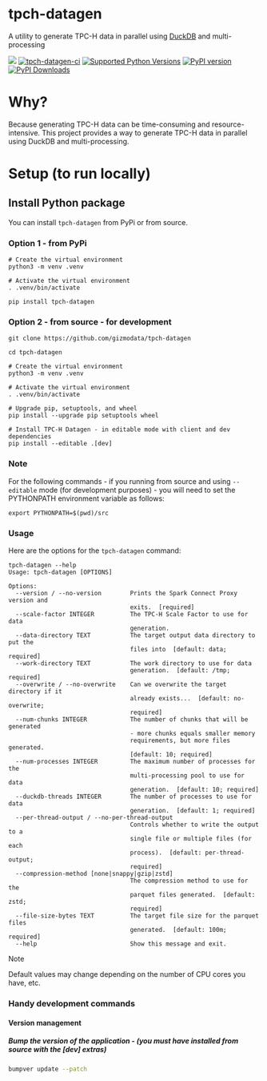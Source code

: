 # tpch-datagen
A utility to generate TPC-H data in parallel using [DuckDB](https://duckdb.org) and multi-processing

[<img src="https://img.shields.io/badge/GitHub-gizmodata%2Ftpch--datagen-blue.svg?logo=Github">](https://github.com/gizmodata/tpch-datagen)
[![tpch-datagen-ci](https://github.com/gizmodata/tpch-datagen/actions/workflows/ci.yml/badge.svg)](https://github.com/gizmodata/tpch-datagen/actions/workflows/ci.yml)
[![Supported Python Versions](https://img.shields.io/pypi/pyversions/tpch-datagen)](https://pypi.org/project/tpch-datagen/)
[![PyPI version](https://badge.fury.io/py/tpch-datagen.svg)](https://badge.fury.io/py/tpch-datagen)
[![PyPI Downloads](https://img.shields.io/pypi/dm/tpch-datagen.svg)](https://pypi.org/project/tpch-datagen/)

# Why?
Because generating TPC-H data can be time-consuming and resource-intensive.  This project provides a way to generate TPC-H data in parallel using DuckDB and multi-processing.

# Setup (to run locally)

## Install Python package
You can install `tpch-datagen` from PyPi or from source.

### Option 1 - from PyPi
```shell
# Create the virtual environment
python3 -m venv .venv

# Activate the virtual environment
. .venv/bin/activate

pip install tpch-datagen
```

### Option 2 - from source - for development
```shell
git clone https://github.com/gizmodata/tpch-datagen

cd tpch-datagen

# Create the virtual environment
python3 -m venv .venv

# Activate the virtual environment
. .venv/bin/activate

# Upgrade pip, setuptools, and wheel
pip install --upgrade pip setuptools wheel

# Install TPC-H Datagen - in editable mode with client and dev dependencies
pip install --editable .[dev]
```

### Note
For the following commands - if you running from source and using `--editable` mode (for development purposes) - you will need to set the PYTHONPATH environment variable as follows:
```shell
export PYTHONPATH=$(pwd)/src
```

### Usage
Here are the options for the `tpch-datagen` command:

```shell
tpch-datagen --help
Usage: tpch-datagen [OPTIONS]

Options:
  --version / --no-version        Prints the Spark Connect Proxy version and
                                  exits.  [required]
  --scale-factor INTEGER          The TPC-H Scale Factor to use for data
                                  generation.
  --data-directory TEXT           The target output data directory to put the
                                  files into  [default: data; required]
  --work-directory TEXT           The work directory to use for data
                                  generation.  [default: /tmp; required]
  --overwrite / --no-overwrite    Can we overwrite the target directory if it
                                  already exists...  [default: no-overwrite;
                                  required]
  --num-chunks INTEGER            The number of chunks that will be generated
                                  - more chunks equals smaller memory
                                  requirements, but more files generated.
                                  [default: 10; required]
  --num-processes INTEGER         The maximum number of processes for the
                                  multi-processing pool to use for data
                                  generation.  [default: 10; required]
  --duckdb-threads INTEGER        The number of processes to use for data
                                  generation.  [default: 1; required]
  --per-thread-output / --no-per-thread-output
                                  Controls whether to write the output to a
                                  single file or multiple files (for each
                                  process).  [default: per-thread-output;
                                  required]
  --compression-method [none|snappy|gzip|zstd]
                                  The compression method to use for the
                                  parquet files generated.  [default: zstd;
                                  required]
  --file-size-bytes TEXT          The target file size for the parquet files
                                  generated.  [default: 100m; required]
  --help                          Show this message and exit.
```

> [!NOTE]   
> Default values may change depending on the number of CPU cores you have, etc.

### Handy development commands

#### Version management

##### Bump the version of the application - (you must have installed from source with the [dev] extras)
```bash
bumpver update --patch
```
